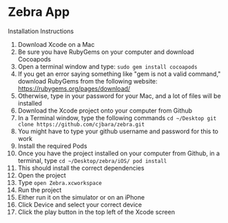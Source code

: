 # Zebra App

Installation Instructions

1. Download Xcode on a Mac
2. Be sure you have RubyGems on your computer and download Cocoapods
  1. Open a terminal window and type:
      `sudo gem install cocoapods`
  2. If you get an error saying something like "gem is not a valid command," download RubyGems from the following website: https://rubygems.org/pages/download/
  3. Otherwise, type in your password for your Mac, and a lot of files will be installed
3. Download the Xcode project onto your computer from Github
  1. In a Terminal window, type the following commands
      `cd ~/Desktop
      git clone https://github.com/cjbara/zebra.git`
  2. You might have to type your github username and password for this to work
4. Install the required Pods
  1. Once you have the project installed on your computer from Github, in a terminal, type
      `cd ~/Desktop/zebra/iOS/
      pod install`
  2. This should install the correct dependencies
5. Open the project
  1. Type
      `open Zebra.xcworkspace`
6. Run the project
  1. Either run it on the simulator or on an iPhone
  2. Click Device and select your correct device
  3. Click the play button in the top left of the Xcode screen
